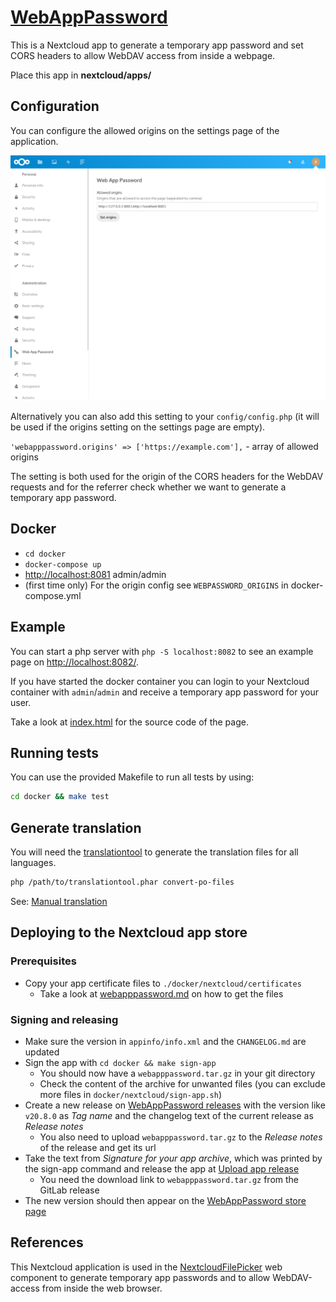 # [WebAppPassword](https://gitlab.tugraz.at/dbp/nextcloud/webapppassword)

This is a Nextcloud app to generate a temporary app password and set CORS headers to allow
WebDAV access from inside a webpage.

Place this app in **nextcloud/apps/**

## Configuration

You can configure the allowed origins on the settings page of the application.

![screenshot](screenshot.png)

Alternatively you can also add this setting to your `config/config.php`
(it will be used if the origins setting on the settings page are empty).

`'webapppassword.origins' => ['https://example.com'],` - array of allowed origins

The setting is both used for the origin of the CORS headers for the WebDAV requests and
for the referrer check whether we want to generate a temporary app password.

## Docker

* `cd docker`
* `docker-compose up`
* <http://localhost:8081> admin/admin
* (first time only) For the origin config see `WEBPASSWORD_ORIGINS` in docker-compose.yml

## Example

You can start a php server with `php -S localhost:8082` to see an example page on <http://localhost:8082/>.

If you have started the docker container you can login to your Nextcloud container with `admin`/`admin` and
receive a temporary app password for your user.

Take a look at [index.html](index.html) for the source code of the page.

## Running tests

You can use the provided Makefile to run all tests by using:

```bash
cd docker && make test
```

## Generate translation

You will need the [translationtool](https://github.com/nextcloud/docker-ci/tree/master/translations/translationtool)
to generate the translation files for all languages.

```bash
php /path/to/translationtool.phar convert-po-files
```

See: [Manual translation](https://docs.nextcloud.com/server/19/developer_manual/app/view/l10n.html#manual-translation)

## Deploying to the Nextcloud app store

### Prerequisites

- Copy your app certificate files to `./docker/nextcloud/certificates`
    - Take a look at [webapppassword.md](https://gitlab.tugraz.at/vpu-private/vpu-docs-private/-/blob/master/docs/projects/webapppassword.md)
      on how to get the files

### Signing and releasing

- Make sure the version in `appinfo/info.xml` and the `CHANGELOG.md` are updated
- Sign the app with `cd docker && make sign-app`
    - You should now have a `webapppassword.tar.gz` in your git directory
    - Check the content of the archive for unwanted files (you can exclude more files in
      `docker/nextcloud/sign-app.sh`)
- Create a new release on [WebAppPassword releases](https://gitlab.tugraz.at/dbp/nextcloud/webapppassword/-/releases/)
  with the version like `v20.8.0` as *Tag name* and the changelog text of the current release as *Release notes*
    - You also need to upload `webapppassword.tar.gz` to the *Release notes* of the release and get its url
- Take the text from *Signature for your app archive*, which was printed by the sign-app command and
  release the app at [Upload app release](https://apps.nextcloud.com/developer/apps/releases/new)
    - You need the download link to `webapppassword.tar.gz` from the GitLab release
- The new version should then appear on the [WebAppPassword store page](https://apps.nextcloud.com/apps/webapppassword)

## References

This Nextcloud application is used in the
[NextcloudFilePicker](https://gitlab.tugraz.at/dbp/web-components/toolkit/-/blob/master/packages/file-handling/src/dbp-nextcloud-file-picker.js)
web component to generate temporary app passwords and to allow WebDAV-access from
inside the web browser.
